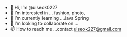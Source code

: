 - 👋 Hi, I’m @uiseok0227
- 👀 I’m interested in ... fashion, photo, 
- 🌱 I’m currently learning ...Java Spring
- 💞️ I’m looking to collaborate on ...
- 📫 How to reach me ...contact uiseok227@gmail.com

<!---
uiseok0227/uiseok0227 is a ✨ special ✨ repository because its `README.md` (this file) appears on your GitHub profile.
You can click the Preview link to take a look at your changes.
--->
